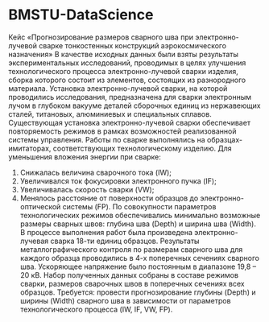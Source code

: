 # BMSTU-DataScience

Кейс «Прогнозирование размеров сварного шва при электронно-лучевой сварке тонкостенных конструкций аэрокосмического назначения»
В качестве исходных данных были взяты результаты экспериментальных исследований, проводимых в целях улучшения технологического процесса электронно-лучевой сварки изделия, сборка которого состоит из элементов, состоящих из разнородного материала. Установка электронно-лучевой сварки, на которой проводились исследования, предназначена для сварки электронным лучом в глубоком вакууме деталей сборочных единиц из нержавеющих сталей, титановых, алюминиевых и специальных сплавов. Существующая установка электронно-лучевой сварки обеспечивает повторяемость режимов в рамках возможностей реализованной системы управления. Работы по сварке выполнялись на образцах-имитаторах, соответствующих технологическому изделию. Для уменьшения вложения энергии при сварке:
1.	Снижалась величина сварочного тока (IW);
2.	Увеличивался ток фокусировки электронного пучка (IF);
3.	Увеличивалась скорость сварки (VW);
4.	Менялось расстояние от поверхности образцов до электронно-оптической системы (FP). 
По совокупности параметров технологических режимов обеспечивались минимально возможные размеры сварных швов: глубина шва (Depth) и ширина шва (Width).
В процессе выполнения работ была произведена электронно-лучевая сварка 18-ти единиц образцов. Результаты металлографического контроля по размерам сварного шва для каждого образца проводились в 4-х поперечных сечениях сварного шва. Ускоряющее напряжение было постоянным в диапазоне 19,8 – 20 кВ. Набор полученных данных собраны в составе режимов сварки, размеров сварочных швов в поперечных сечениях всех образцов.
Требуется: провести прогнозирование глубины (Depth) и ширины (Width) сварного шва в зависимости от параметров технологического процесса (IW, IF, VW, FP).
